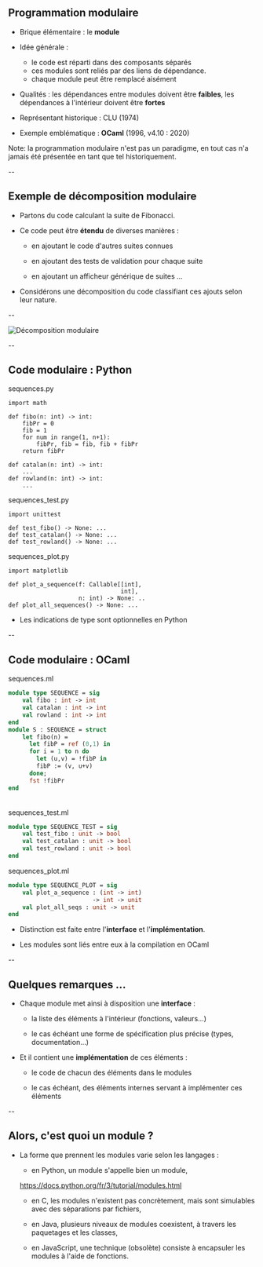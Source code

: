## Programmation modulaire

* Brique élémentaire : le **module**

* Idée générale :
  - le code est réparti dans des composants séparés
  - ces modules sont reliés par des liens de dépendance.
  - chaque module peut être remplacé aisément

* Qualités : les dépendances entre modules doivent être **faibles**, les
  dépendances à l'intérieur doivent être **fortes**

* Représentant historique : CLU (1974)

* Exemple emblématique : **OCaml** (1996, v4.10 : 2020)

Note: la programmation modulaire n'est pas un paradigme, en tout cas
n'a jamais été présentée en tant que tel historiquement.

--

## Exemple de décomposition modulaire

* Partons du code calculant la suite de Fibonacci.

* Ce code peut être **étendu** de diverses manières :

  - en ajoutant le code d'autres suites connues

  - en ajoutant des tests de validation pour chaque suite

  - en ajoutant un afficheur générique de suites &hellip;

* Considérons une décomposition du code classifiant ces ajouts selon
  leur nature.

--

![Décomposition modulaire](prog/images/intro/modules.svg)<!-- .element: class="stretch" style="max-width: 80%;" -->


--

## Code modulaire : Python

<div class="half">


sequences.py <!-- .element: class="title" -->
```
import math

def fibo(n: int) -> int:
    fibPr = 0
    fib = 1
    for num in range(1, n+1):
        fibPr, fib = fib, fib + fibPr
    return fibPr

def catalan(n: int) -> int:
    ...
def rowland(n: int) -> int:
    ...
```

</div>
<div class="half">

sequences_test.py <!-- .element: class="title" -->
```
import unittest

def test_fibo() -> None: ...
def test_catalan() -> None: ...
def test_rowland() -> None: ...

```

sequences_plot.py <!-- .element: class="title" -->
```
import matplotlib

def plot_a_sequence(f: Callable[[int],
                                int],
                    n: int) -> None: ..
def plot_all_sequences() -> None: ...
```

</div>

* Les indications de type sont optionnelles en <span class="label">Python</span>

<!-- .element: style="margin-top:5%" -->


--

## Code modulaire : OCaml

<div class="half">

sequences.ml <!-- .element: class="title" -->
```ocaml
module type SEQUENCE = sig
    val fibo : int -> int
    val catalan : int -> int
	val rowland : int -> int
end
module S : SEQUENCE = struct
	let fibo(n) =
	  let fibP = ref (0,1) in
	  for i = 1 to n do
		let (u,v) = !fibP in
		fibP := (v, u+v)
	  done;
	  fst !fibPr
end
```

</div>
<div class="half" style="padding-top:1%">

sequences_test.ml <!-- .element: class="title" -->
```ocaml
module type SEQUENCE_TEST = sig
    val test_fibo : unit -> bool
    val test_catalan : unit -> bool
    val test_rowland : unit -> bool
end
```

sequences_plot.ml <!-- .element: class="title" -->
```ocaml
module type SEQUENCE_PLOT = sig
	val plot_a_sequence : (int -> int)
	                    -> int -> unit
    val plot_all_seqs : unit -> unit
end
```

</div>

* Distinction est faite entre l'**interface** et l'**implémentation**.

* Les modules sont liés entre eux à la compilation en <span class="label">OCaml</span>

<!-- .element: style="margin-top:5%" -->

--

## Quelques remarques ...

* Chaque module met ainsi à disposition une **interface**&nbsp;:

	- la liste des éléments à l'intérieur (fonctions, valeurs&hellip;)

	- le cas échéant une forme de spécification plus précise (types,
      documentation&hellip;)

* Et il contient une **implémentation** de ces éléments&nbsp;:

	- le code de chacun des éléments dans le modules

	- le cas échéant, des éléments internes servant à implémenter ces
      éléments

--

## Alors, c'est quoi un module ?

* La forme que prennent les modules varie selon les langages&nbsp;:

	- en <span class="label">Python</span>, un module s'appelle bien un module,

	https://docs.python.org/fr/3/tutorial/modules.html
	 <!-- .element: class="small" -->

	- en <span class="label">C</span>, les modules n'existent pas
      concrètement, mais sont simulables avec des séparations par
      fichiers,

	- en <span class="label">Java</span>, plusieurs niveaux de modules
      coexistent, à travers les paquetages et les classes,

	- en <span class="label">JavaScript</span>, une technique
      (obsolète) consiste à encapsuler les modules à l'aide de
      fonctions.
